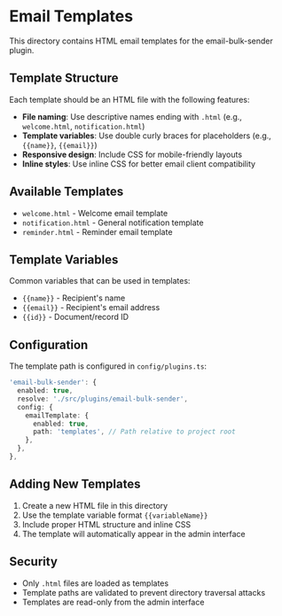 # Email Templates

This directory contains HTML email templates for the email-bulk-sender plugin.

## Template Structure

Each template should be an HTML file with the following features:

- **File naming**: Use descriptive names ending with `.html` (e.g., `welcome.html`, `notification.html`)
- **Template variables**: Use double curly braces for placeholders (e.g., `{{name}}`, `{{email}}`)
- **Responsive design**: Include CSS for mobile-friendly layouts
- **Inline styles**: Use inline CSS for better email client compatibility

## Available Templates

- `welcome.html` - Welcome email template
- `notification.html` - General notification template  
- `reminder.html` - Reminder email template

## Template Variables

Common variables that can be used in templates:

- `{{name}}` - Recipient's name
- `{{email}}` - Recipient's email address
- `{{id}}` - Document/record ID

## Configuration

The template path is configured in `config/plugins.ts`:

```typescript
'email-bulk-sender': {
  enabled: true,
  resolve: './src/plugins/email-bulk-sender',
  config: {
    emailTemplate: {
      enabled: true,
      path: 'templates', // Path relative to project root
    },
  },
},
```

## Adding New Templates

1. Create a new HTML file in this directory
2. Use the template variable format `{{variableName}}`
3. Include proper HTML structure and inline CSS
4. The template will automatically appear in the admin interface

## Security

- Only `.html` files are loaded as templates
- Template paths are validated to prevent directory traversal attacks
- Templates are read-only from the admin interface
